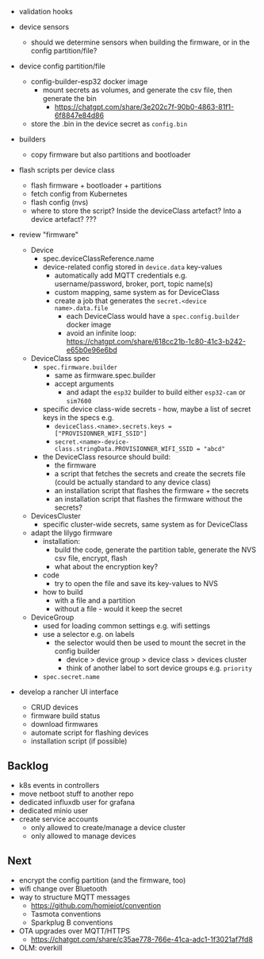 - validation hooks
- device sensors
  - should we determine sensors when building the firmware, or in the config partition/file?
- device config partition/file
  - config-builder-esp32 docker image
    - mount secrets as volumes, and generate the csv file, then generate the bin
      - https://chatgpt.com/share/3e202c7f-90b0-4863-81f1-6f8847e84d86
  - store the .bin in the device secret as `config.bin`
- builders
  - copy firmware but also partitions and bootloader
- flash scripts per device class
  - flash firmware + bootloader + partitions
  - fetch config from Kubernetes
  - flash config (nvs)
  - where to store the script? Inside the deviceClass artefact? Into a device artefact? ???
- review "firmware"
  - Device
    - spec.deviceClassReference.name
    - device-related config stored in `device.data` key-values
      - automatically add MQTT credentials e.g. username/password, broker, port, topic name(s)
      - custom mapping, same system as for DeviceClass
      - create a job that generates the `secret.<device name>.data.file`
        - each DeviceClass would have a `spec.config.builder` docker image
        - avoid an infinite loop: https://chatgpt.com/share/618cc21b-1c80-41c3-b242-e65b0e96e6bd
  - DeviceClass spec
    - `spec.firmware.builder`
      - same as firmware.spec.builder
      - accept arguments
        - and adapt the `esp32` builder to build either `esp32-cam` or `sim7600`
    - specific device class-wide secrets - how, maybe a list of secret keys in the specs e.g.
      - `deviceClass.<name>.secrets.keys = ["PROVISIONNER_WIFI_SSID"]`
      - `secret.<name>-device-class.stringData.PROVISIONNER_WIFI_SSID = "abcd"`
    - the DeviceClass resource should build:
      - the firmware
      - a script that fetches the secrets and create the secrets file (could be actually standard to any device class)
      - an installation script that flashes the firmware + the secrets
      - an installation script that flashes the firmware without the secrets?
  - DevicesCluster
    - specific cluster-wide secrets, same system as for DeviceClass
  - adapt the lilygo firmware
    - installation:
      - build the code, generate the partition table, generate the NVS csv file, encrypt, flash
      - what about the encryption key?
    - code
      - try to open the file and save its key-values to NVS
    - how to build
      - with a file and a partition
      - without a file - would it keep the secret
  - DeviceGroup
    - used for loading common settings e.g. wifi settings
    - use a selector e.g. on labels
      - the selector would then be used to mount the secret in the config builder
        - device > device group > device class > devices cluster
        - think of another label to sort device groups e.g. `priority`
    - `spec.secret.name`
- develop a rancher UI interface

  - CRUD devices
  - firmware build status
  - download firmwares
  - automate script for flashing devices
  - installation script (if possible)

## Backlog

- k8s events in controllers
- move netboot stuff to another repo
- dedicated influxdb user for grafana
- dedicated minio user
- create service accounts
  - only allowed to create/manage a device cluster
  - only allowed to manage devices

## Next

- encrypt the config partition (and the firmware, too)
- wifi change over Bluetooth
- way to structure MQTT messages
  - https://github.com/homieiot/convention
  - Tasmota conventions
  - Sparkplug B conventions
- OTA upgrades over MQTT/HTTPS
  - https://chatgpt.com/share/c35ae778-766e-41ca-adc1-1f3021af7fd8
- OLM: overkill
